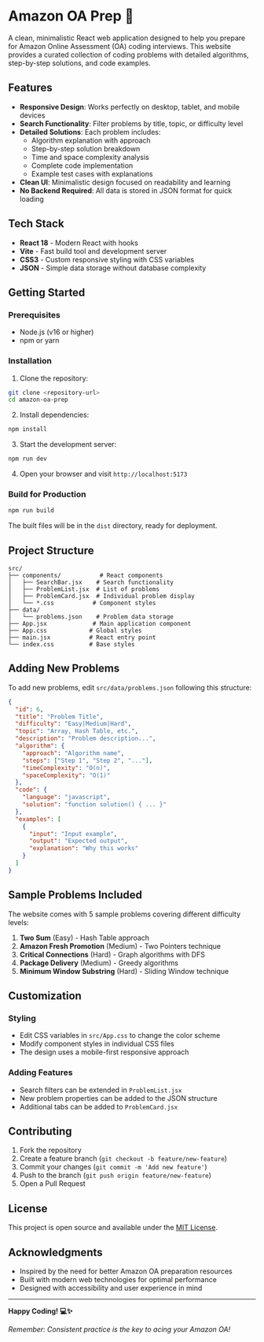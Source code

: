 # Amazon OA Prep 🚀

A clean, minimalistic React web application designed to help you prepare for Amazon Online Assessment (OA) coding interviews. This website provides a curated collection of coding problems with detailed algorithms, step-by-step solutions, and code examples.

## Features

- **Responsive Design**: Works perfectly on desktop, tablet, and mobile devices
- **Search Functionality**: Filter problems by title, topic, or difficulty level
- **Detailed Solutions**: Each problem includes:
  - Algorithm explanation with approach
  - Step-by-step solution breakdown
  - Time and space complexity analysis
  - Complete code implementation
  - Example test cases with explanations
- **Clean UI**: Minimalistic design focused on readability and learning
- **No Backend Required**: All data is stored in JSON format for quick loading

## Tech Stack

- **React 18** - Modern React with hooks
- **Vite** - Fast build tool and development server
- **CSS3** - Custom responsive styling with CSS variables
- **JSON** - Simple data storage without database complexity

## Getting Started

### Prerequisites
- Node.js (v16 or higher)
- npm or yarn

### Installation

1. Clone the repository:
```bash
git clone <repository-url>
cd amazon-oa-prep
```

2. Install dependencies:
```bash
npm install
```

3. Start the development server:
```bash
npm run dev
```

4. Open your browser and visit `http://localhost:5173`

### Build for Production

```bash
npm run build
```

The built files will be in the `dist` directory, ready for deployment.

## Project Structure

```
src/
├── components/           # React components
│   ├── SearchBar.jsx    # Search functionality
│   ├── ProblemList.jsx  # List of problems
│   ├── ProblemCard.jsx  # Individual problem display
│   └── *.css           # Component styles
├── data/
│   └── problems.json    # Problem data storage
├── App.jsx             # Main application component
├── App.css            # Global styles
├── main.jsx           # React entry point
└── index.css          # Base styles
```

## Adding New Problems

To add new problems, edit `src/data/problems.json` following this structure:

```json
{
  "id": 6,
  "title": "Problem Title",
  "difficulty": "Easy|Medium|Hard",
  "topic": "Array, Hash Table, etc.",
  "description": "Problem description...",
  "algorithm": {
    "approach": "Algorithm name",
    "steps": ["Step 1", "Step 2", "..."],
    "timeComplexity": "O(n)",
    "spaceComplexity": "O(1)"
  },
  "code": {
    "language": "javascript",
    "solution": "function solution() { ... }"
  },
  "examples": [
    {
      "input": "Input example",
      "output": "Expected output",
      "explanation": "Why this works"
    }
  ]
}
```

## Sample Problems Included

The website comes with 5 sample problems covering different difficulty levels:

1. **Two Sum** (Easy) - Hash Table approach
2. **Amazon Fresh Promotion** (Medium) - Two Pointers technique
3. **Critical Connections** (Hard) - Graph algorithms with DFS
4. **Package Delivery** (Medium) - Greedy algorithms
5. **Minimum Window Substring** (Hard) - Sliding Window technique

## Customization

### Styling
- Edit CSS variables in `src/App.css` to change the color scheme
- Modify component styles in individual CSS files
- The design uses a mobile-first responsive approach

### Adding Features
- Search filters can be extended in `ProblemList.jsx`
- New problem properties can be added to the JSON structure
- Additional tabs can be added to `ProblemCard.jsx`

## Contributing

1. Fork the repository
2. Create a feature branch (`git checkout -b feature/new-feature`)
3. Commit your changes (`git commit -m 'Add new feature'`)
4. Push to the branch (`git push origin feature/new-feature`)
5. Open a Pull Request

## License

This project is open source and available under the [MIT License](LICENSE).

## Acknowledgments

- Inspired by the need for better Amazon OA preparation resources
- Built with modern web technologies for optimal performance
- Designed with accessibility and user experience in mind

---

**Happy Coding! 💻✨**

*Remember: Consistent practice is the key to acing your Amazon OA!*